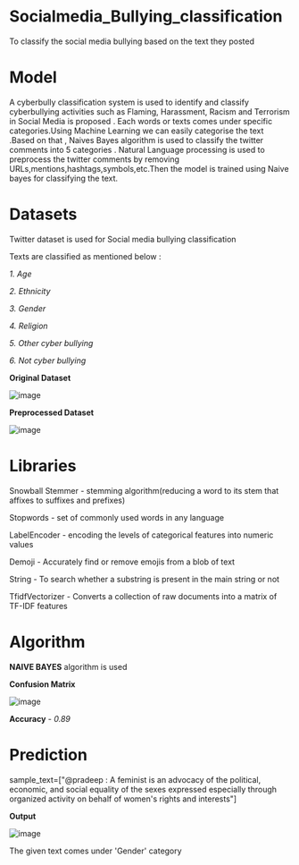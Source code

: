 # Socialmedia_Bullying_classification
To classify the social media bullying based on the text they posted

# Model 
A cyberbully classification system is used to identify and classify cyberbullying activities such as Flaming, Harassment, Racism and Terrorism in Social Media is proposed . Each words or texts comes under specific categories.Using Machine Learning we can easily categorise the text .Based on that , Naives Bayes algorithm is used to classify the twitter comments into 5 categories . Natural Language processing is used to preprocess the twitter comments by removing URLs,mentions,hashtags,symbols,etc.Then the model is trained using Naive bayes for classifying the text.

# Datasets

Twitter dataset is used for Social media bullying classification

Texts are classified as mentioned below :
 
_1. Age_

_2. Ethnicity_

_3. Gender_

_4. Religion_

_5. Other cyber bullying_

_6. Not cyber bullying_

**Original Dataset**

![image](https://user-images.githubusercontent.com/86719672/210181799-ffa96a84-21df-4c13-831e-51da580cfd0c.png)


**Preprocessed Dataset**

![image](https://user-images.githubusercontent.com/86719672/210181808-22cbd2b1-5233-47d4-8e69-bd2b8fa6a6a8.png)


# Libraries 

Snowball Stemmer - stemming algorithm(reducing a word to its stem that affixes to suffixes and prefixes)

Stopwords - set of commonly used words in any language

LabelEncoder - encoding the levels of categorical features into numeric values

Demoji - Accurately find or remove emojis from a blob of text

String - To search whether a substring is present in the main string or not

TfidfVectorizer - Converts a collection of raw documents into a matrix of TF-IDF features

# Algorithm 

**NAIVE BAYES** algorithm is used 

**Confusion Matrix**

![image](https://user-images.githubusercontent.com/86719672/210181924-782fc15a-a104-4fef-9a52-fc4f6f0d2326.png)

**Accuracy** - _0.89_

# Prediction

sample_text=["@pradeep : A feminist is an advocacy of the political, economic, and social equality of the sexes expressed especially through organized activity on behalf of women's rights and interests"]

**Output**

![image](https://user-images.githubusercontent.com/86719672/210181959-4a010718-6510-4045-836c-69d454404295.png)

The given text comes under 'Gender' category





